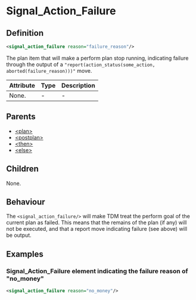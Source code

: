# Signal\_Action\_Failure
## Definition
```xml
<signal_action_failure reason="failure_reason"/>
```

The plan item that will make a perform plan stop running, indicating failure through the output of a
`"report(action_status(some_action, aborted(failure_reason)))"` move.


Attribute | Type | Description |
--- | --- | --- |
None. | - | -|


## Parents
- [<plan\>](/dialog-domain-description-definition/domain/children/plan)
- [<postplan\>](/dialog-domain-description-definition/domain/children/postplan)
- [<then\>](/dialog-domain-description-definition/domain/children/if)
- [<else\>](/dialog-domain-description-definition/domain/children/if)

## Children
None.

## Behaviour
The `<signal_action_failure/>` will make TDM treat the perform goal of the current plan as failed. This means that the remains of the plan (if any) will not be executed, and that a report move indicating failure (see above) will be output.



## Examples
### Signal\_Action\_Failure element indicating the failure reason of "no\_money"

```xml
<signal_action_failure reason="no_money"/>
```
